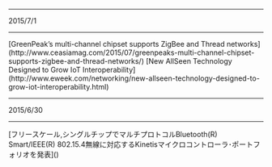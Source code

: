 
<hr>
2015/7/1
<hr>
[GreenPeak’s multi-channel chipset supports ZigBee and Thread networks](http://www.ceasiamag.com/2015/07/greenpeaks-multi-channel-chipset-supports-zigbee-and-thread-networks/)
[New AllSeen Technology Designed to Grow IoT Interoperability](http://www.eweek.com/networking/new-allseen-technology-designed-to-grow-iot-interoperability.html)
<hr>
2015/6/30
<hr>
[フリースケール,シングルチップでマルチプロトコルBluetooth(R) Smart/IEEE(R) 802.15.4無線に対応するKinetisマイクロコントローラ･ポートフォリオを発表]()